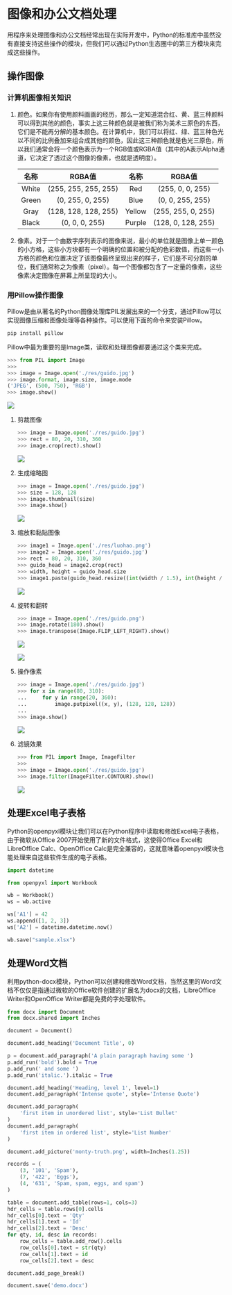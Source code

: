 # 图像和办公文档处理

用程序来处理图像和办公文档经常出现在实际开发中，Python的标准库中虽然没有直接支持这些操作的模块，但我们可以通过Python生态圈中的第三方模块来完成这些操作。

## 操作图像

### 计算机图像相关知识

1.  颜色。如果你有使用颜料画画的经历，那么一定知道混合红、黄、蓝三种颜料可以得到其他的颜色，事实上这三种颜色就是被我们称为美术三原色的东西，它们是不能再分解的基本颜色。在计算机中，我们可以将红、绿、蓝三种色光以不同的比例叠加来组合成其他的颜色，因此这三种颜色就是色光三原色，所以我们通常会将一个颜色表示为一个RGB值或RGBA值（其中的A表示Alpha通道，它决定了透过这个图像的像素，也就是透明度）。

    |   名称  |         RGBA值        |   名称   |        RGBA值       |
    | :---: | :------------------: | :----: | :----------------: |
    | White | (255, 255, 255, 255) |   Red  |  (255, 0, 0, 255)  |
    | Green |   (0, 255, 0, 255)   |  Blue  |  (0, 0, 255, 255)  |
    |  Gray | (128, 128, 128, 255) | Yellow | (255, 255, 0, 255) |
    | Black |    (0, 0, 0, 255)    | Purple | (128, 0, 128, 255) |
2. 像素。对于一个由数字序列表示的图像来说，最小的单位就是图像上单一颜色的小方格，这些小方块都有一个明确的位置和被分配的色彩数值，而这些一小方格的颜色和位置决定了该图像最终呈现出来的样子，它们是不可分割的单位，我们通常称之为像素（pixel）。每一个图像都包含了一定量的像素，这些像素决定图像在屏幕上所呈现的大小。

### 用Pillow操作图像

Pillow是由从著名的Python图像处理库PIL发展出来的一个分支，通过Pillow可以实现图像压缩和图像处理等各种操作。可以使用下面的命令来安装Pillow。

```Shell
pip install pillow
```

Pillow中最为重要的是Image类，读取和处理图像都要通过这个类来完成。

```Python
>>> from PIL import Image
>>>
>>> image = Image.open('./res/guido.jpg')
>>> image.format, image.size, image.mode
('JPEG', (500, 750), 'RGB')
>>> image.show()
```

![](../Day01-15/res/image-show.png)

1.  剪裁图像

    ```Python
    >>> image = Image.open('./res/guido.jpg')
    >>> rect = 80, 20, 310, 360
    >>> image.crop(rect).show()
    ```

    ![](../Day01-15/res/image-crop.png)
2.  生成缩略图

    ```Python
    >>> image = Image.open('./res/guido.jpg')
    >>> size = 128, 128
    >>> image.thumbnail(size)
    >>> image.show()
    ```

    ![](../Day01-15/res/image-thumbnail.png)
3.  缩放和黏贴图像

    ```Python
    >>> image1 = Image.open('./res/luohao.png')
    >>> image2 = Image.open('./res/guido.jpg')
    >>> rect = 80, 20, 310, 360
    >>> guido_head = image2.crop(rect)
    >>> width, height = guido_head.size
    >>> image1.paste(guido_head.resize((int(width / 1.5), int(height / 1.5))), (172, 40))
    ```

    ![](../Day01-15/res/image-paste.png)
4.  旋转和翻转

    ```Python
    >>> image = Image.open('./res/guido.png')
    >>> image.rotate(180).show()
    >>> image.transpose(Image.FLIP_LEFT_RIGHT).show()
    ```

    ![](../Day01-15/res/image-rotate.png)

    ![](../Day01-15/res/image-transpose.png)
5.  操作像素

    ```Python
    >>> image = Image.open('./res/guido.jpg')
    >>> for x in range(80, 310):
    ...     for y in range(20, 360):
    ...         image.putpixel((x, y), (128, 128, 128))
    ... 
    >>> image.show()
    ```

    ![](../Day01-15/res/image-putpixel.png)
6.  滤镜效果

    ```Python
    >>> from PIL import Image, ImageFilter
    >>>
    >>> image = Image.open('./res/guido.jpg')
    >>> image.filter(ImageFilter.CONTOUR).show()
    ```

    ![](../Day01-15/res/image-filter.png)

## 处理Excel电子表格

Python的openpyxl模块让我们可以在Python程序中读取和修改Excel电子表格，由于微软从Office 2007开始使用了新的文件格式，这使得Office Excel和LibreOffice Calc、OpenOffice Calc是完全兼容的，这就意味着openpyxl模块也能处理来自这些软件生成的电子表格。

```Python
import datetime

from openpyxl import Workbook

wb = Workbook()
ws = wb.active

ws['A1'] = 42
ws.append([1, 2, 3])
ws['A2'] = datetime.datetime.now()

wb.save("sample.xlsx")
```

## 处理Word文档

利用python-docx模块，Python可以创建和修改Word文档，当然这里的Word文档不仅仅是指通过微软的Office软件创建的扩展名为docx的文档，LibreOffice Writer和OpenOffice Writer都是免费的字处理软件。

```Python
from docx import Document
from docx.shared import Inches

document = Document()

document.add_heading('Document Title', 0)

p = document.add_paragraph('A plain paragraph having some ')
p.add_run('bold').bold = True
p.add_run(' and some ')
p.add_run('italic.').italic = True

document.add_heading('Heading, level 1', level=1)
document.add_paragraph('Intense quote', style='Intense Quote')

document.add_paragraph(
    'first item in unordered list', style='List Bullet'
)
document.add_paragraph(
    'first item in ordered list', style='List Number'
)

document.add_picture('monty-truth.png', width=Inches(1.25))

records = (
    (3, '101', 'Spam'),
    (7, '422', 'Eggs'),
    (4, '631', 'Spam, spam, eggs, and spam')
)

table = document.add_table(rows=1, cols=3)
hdr_cells = table.rows[0].cells
hdr_cells[0].text = 'Qty'
hdr_cells[1].text = 'Id'
hdr_cells[2].text = 'Desc'
for qty, id, desc in records:
    row_cells = table.add_row().cells
    row_cells[0].text = str(qty)
    row_cells[1].text = id
    row_cells[2].text = desc

document.add_page_break()

document.save('demo.docx')
```
